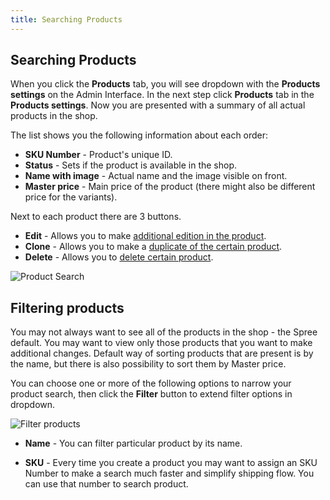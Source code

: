 ```yaml
---
title: Searching Products
---
```


## Searching Products

When you click the **Products** tab, you will see dropdown with the **Products settings** on the Admin Interface. In the next step click **Products** tab in the **Products settings**. Now you are presented with a summary of all actual products in the shop.

The list shows you the following information about each order:

* **SKU Number** - Product's unique ID.
* **Status** - Sets if the product is available in the shop.
* **Name with image** - Actual name and the image visible on front.
* **Master price** - Main price of the product (there might also be different price for the variants).

Next to each product there are 3 buttons.

* **Edit** - Allows you to make [additional edition in the product](/user/products/editing_products.html).
* **Clone** - Allows you to make a [duplicate of the certain product](/user/products/cloning_products.html).
* **Delete** - Allows you to [delete certain product](/user/products/deleting_products.html).

![Product Search](../../../images/user/products/products_landing.jpg)

## Filtering products

You may not always want to see all of the products in the shop - the Spree default. You may want to view only those products that you want to make additional changes. Default way of sorting products that are present is by the name, but there is also possibility to sort them by Master price.

You can choose one or more of the following options to narrow your product search, then click the **Filter** button to extend filter options in dropdown.

![Filter products](../../../images/user/products/filtering_products.jpg)

* **Name** - You can filter particular product by its name.

* **SKU** - Every time you create a product you may want to assign an SKU Number to make a search much faster and simplify shipping flow. You can use that number to search product.
